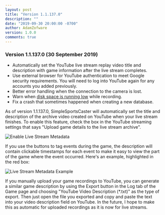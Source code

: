 ```yaml
---
layout: post
title: "Version 1.1.137.0"
description: ""
date: "2019-09-30 20:00:00 -0700"
author: AdamZofware
version: 1.0.0
comments: true
---
```


### Version 1.1.137.0 (30 September 2019)
* Automatically set the YouTube live stream replay video title and description with game information after the live stream completes.
* Use external browser for YouTube authentication to meet Google security requirements. You will need to log into YouTube again for any accounts you added previously.
* Better error handling when the connection to the camera is lost.
* Warn when [disk space is running low](/assets/posts/low-disk-space.png) while recording.
* Fix a crash that sometimes happened when creating a new database.

As of version 1.1.137.0, SimpleSportsCaster will automatically set the title and description of the archive video created on YouTube when your live stream finishes. To enable this feature, check the box in the YouTube streaming settings that says "Upload game details to the live stream archive".

![Enable Live Stream Metadata](/assets/posts/live-stream-metadata-1.png)

If you use the buttons to tag events during the game, the description will contain clickable timestamps for each event to make it easy to view the part of the game where the event occurred. Here's an example, highlighted in the red box:

![Live Stream Metadata Example](/assets/posts/live-stream-metadata-2.jpg)

If you manually upload your game recordings to YouTube, you can generate a similar game description by using the Export button in the Log tab of the Game page and choosing "YouTube Video Description (*.txt)" as the type of export. Then just open the file you exported and copy and paste the text into your video description field on YouTube. In the future, I hope to make this as automatic for uploaded recordings as it is now for live streams.

